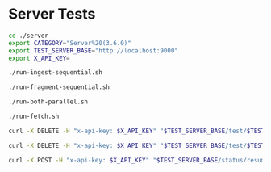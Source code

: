 # Server Tests

```bash
cd ./server
export CATEGORY="Server%20(3.6.0)"
export TEST_SERVER_BASE="http://localhost:9000"
export X_API_KEY=
```

```bash
./run-ingest-sequential.sh
```

```bash
./run-fragment-sequential.sh
```

```bash
./run-both-parallel.sh
```

```bash
./run-fetch.sh
```

```bash
curl -X DELETE -H "x-api-key: $X_API_KEY" "$TEST_SERVER_BASE/test/$TEST_ID"
```

```bash
curl -X DELETE -H "x-api-key: $X_API_KEY" "$TEST_SERVER_BASE/test/$TEST_ID?confirm=true"
```

```bash
curl -X POST -H "x-api-key: $X_API_KEY" "$TEST_SERVER_BASE/status/resume"
```